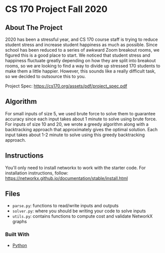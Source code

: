 # CS 170 Project Fall 2020

<!-- ABOUT THE PROJECT -->
## About The Project
2020 has been a stressful year, and CS 170 course staff is trying to reduce student stress and increase student happiness
as much as possible. Since school has been reduced to a series of awkward Zoom breakout rooms, we figured this is
a good place to start. We noticed that student stress and happiness fluctuate greatly depending on how they are split
into breakout rooms, so we are looking to find a way to divide up stressed 170 students to make them a little happier.
However, this sounds like a really difficult task, so we decided to outsource this to you. 

Project Spec: https://cs170.org/assets/pdf/project_spec.pdf

## Algorithm
For small inputs of size 5, we used brute force to solve them to guarantee accuracy since each input takes about 1 minute to solve using brute force. For inputs of size 10 and 20, we wrote a greedy algorithm along with a backtracking approach that approximately gives the optimal solution. Each input takes about 1-2 minute to solve using this greedy backtracking approach.

## Instructions
You'll only need to install networkx to work with the starter code. For installation instructions, follow: https://networkx.github.io/documentation/stable/install.html

## Files
- `parse.py`: functions to read/write inputs and outputs
- `solver.py`: where you should be writing your code to solve inputs
- `utils.py`: contains functions to compute cost and validate NetworkX graphs

### Built With
* [Python](https://www.python.org/)


